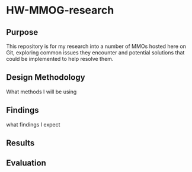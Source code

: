# HW-MMOG-research

## Purpose

This repository is for my research into a number of MMOs hosted here on Git, exploring common issues they encounter and potential solutions that could be implemented to help resolve them.

## Design Methodology

What methods I will be using

## Findings

what findings I expect

## Results

## Evaluation
